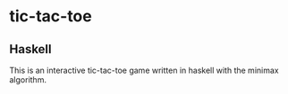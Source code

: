 # tic-tac-toe

## Haskell

This is an interactive tic-tac-toe game written in haskell with the minimax algorithm.
